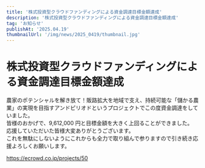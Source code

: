 ```yaml
---
title: '株式投資型クラウドファンディングによる資金調達目標金額達成'
description: '株式投資型クラウドファンディングによる資金調達目標金額達成'
tag: 'お知らせ'
publishAt: '2025.04.19'
thumbnailUrl: '/img/news/2025_0419/thumbnail.jpg'
---
```


# 株式投資型クラウドファンディングによる資金調達目標金額達成

農家のポテンシャルを解き放て！販路拡大を地域で支え、持続可能な「儲かる農業」の実現を目指すアンドピリオドというプロジェクトでこの度資金調達をしていました。  
皆様のおかげで、9,612,000 円と目標金額を大きく上回ることができました。  
応援していただいた皆様大変ありがとうございます。  
これを無駄にしないようにこれからも全力で取り組んで参りますので引き続き応援よろしくお願いします。

https://ecrowd.co.jp/projects/50
